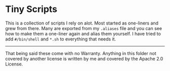 # Tiny Scripts

This is a collection of scripts I rely on alot. Most started as one-liners and grew from there. Many are exported from my `.aliases` file and you can see how to make them a one-liner again and alias them yourself. I have tried to add `#/bin/shell` and `*.sh` to everything that needs it.

---

That being said these come with no Warranty. Anything in this folder not covered by another license is written by me and covered by the Apache 2.0 License.
